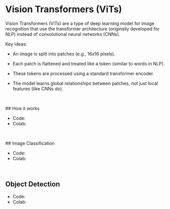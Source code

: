 
# Vision Transformers (ViTs)

Vision Transformers (ViTs) are a type of deep learning model for image recognition that use the transformer architecture (originally developed for NLP) instead of convolutional neural networks (CNNs).

Key ideas:

- An image is split into patches (e.g., 16x16 pixels).

- Each patch is flattened and treated like a token (similar to words in NLP).

- These tokens are processed using a standard transformer encoder.

- The model learns global relationships between patches, not just local features (like CNNs do).

<br>


## How it works

- Code: 
- Colab:

<br>



## Image Classification

- Code: 
- Colab:

<br>



## Object Detection

- Code: 
- Colab:



